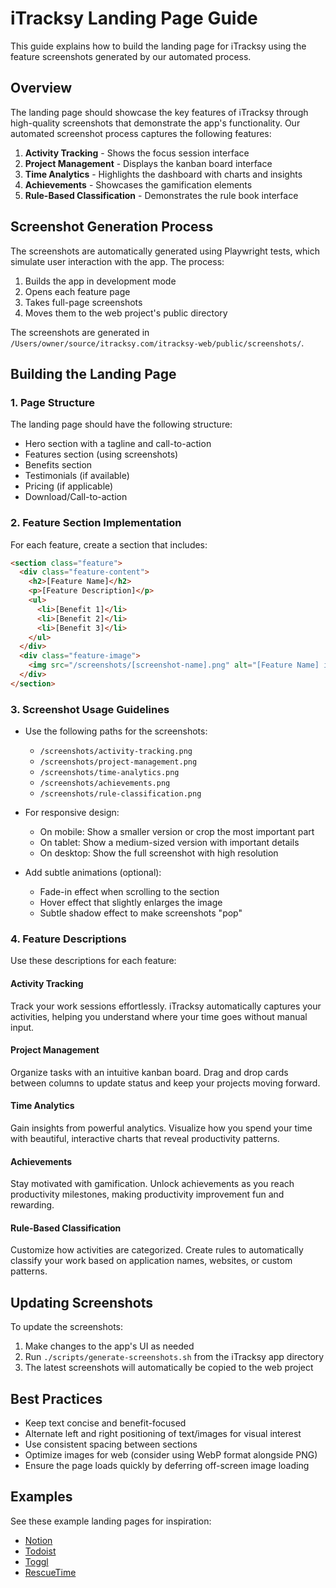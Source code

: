 # iTracksy Landing Page Guide

This guide explains how to build the landing page for iTracksy using the feature screenshots generated by our automated process.

## Overview

The landing page should showcase the key features of iTracksy through high-quality screenshots that demonstrate the app's functionality. Our automated screenshot process captures the following features:

1. **Activity Tracking** - Shows the focus session interface
2. **Project Management** - Displays the kanban board interface
3. **Time Analytics** - Highlights the dashboard with charts and insights
4. **Achievements** - Showcases the gamification elements
5. **Rule-Based Classification** - Demonstrates the rule book interface

## Screenshot Generation Process

The screenshots are automatically generated using Playwright tests, which simulate user interaction with the app. The process:

1. Builds the app in development mode
2. Opens each feature page
3. Takes full-page screenshots
4. Moves them to the web project's public directory

The screenshots are generated in `/Users/owner/source/itracksy.com/itracksy-web/public/screenshots/`.

## Building the Landing Page

### 1. Page Structure

The landing page should have the following structure:

- Hero section with a tagline and call-to-action
- Features section (using screenshots)
- Benefits section
- Testimonials (if available)
- Pricing (if applicable)
- Download/Call-to-action

### 2. Feature Section Implementation

For each feature, create a section that includes:

```html
<section class="feature">
  <div class="feature-content">
    <h2>[Feature Name]</h2>
    <p>[Feature Description]</p>
    <ul>
      <li>[Benefit 1]</li>
      <li>[Benefit 2]</li>
      <li>[Benefit 3]</li>
    </ul>
  </div>
  <div class="feature-image">
    <img src="/screenshots/[screenshot-name].png" alt="[Feature Name] in iTracksy" loading="lazy" />
  </div>
</section>
```

### 3. Screenshot Usage Guidelines

- Use the following paths for the screenshots:

  - `/screenshots/activity-tracking.png`
  - `/screenshots/project-management.png`
  - `/screenshots/time-analytics.png`
  - `/screenshots/achievements.png`
  - `/screenshots/rule-classification.png`

- For responsive design:

  - On mobile: Show a smaller version or crop the most important part
  - On tablet: Show a medium-sized version with important details
  - On desktop: Show the full screenshot with high resolution

- Add subtle animations (optional):
  - Fade-in effect when scrolling to the section
  - Hover effect that slightly enlarges the image
  - Subtle shadow effect to make screenshots "pop"

### 4. Feature Descriptions

Use these descriptions for each feature:

#### Activity Tracking

Track your work sessions effortlessly. iTracksy automatically captures your activities, helping you understand where your time goes without manual input.

#### Project Management

Organize tasks with an intuitive kanban board. Drag and drop cards between columns to update status and keep your projects moving forward.

#### Time Analytics

Gain insights from powerful analytics. Visualize how you spend your time with beautiful, interactive charts that reveal productivity patterns.

#### Achievements

Stay motivated with gamification. Unlock achievements as you reach productivity milestones, making productivity improvement fun and rewarding.

#### Rule-Based Classification

Customize how activities are categorized. Create rules to automatically classify your work based on application names, websites, or custom patterns.

## Updating Screenshots

To update the screenshots:

1. Make changes to the app's UI as needed
2. Run `./scripts/generate-screenshots.sh` from the iTracksy app directory
3. The latest screenshots will automatically be copied to the web project

## Best Practices

- Keep text concise and benefit-focused
- Alternate left and right positioning of text/images for visual interest
- Use consistent spacing between sections
- Optimize images for web (consider using WebP format alongside PNG)
- Ensure the page loads quickly by deferring off-screen image loading

## Examples

See these example landing pages for inspiration:

- [Notion](https://www.notion.so/)
- [Todoist](https://todoist.com/)
- [Toggl](https://toggl.com/)
- [RescueTime](https://www.rescuetime.com/)
